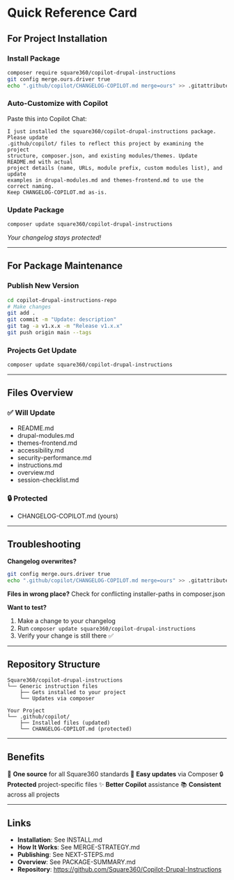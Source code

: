 # Quick Reference Card

## For Project Installation

### Install Package
```bash
composer require square360/copilot-drupal-instructions
git config merge.ours.driver true
echo ".github/copilot/CHANGELOG-COPILOT.md merge=ours" >> .gitattributes
```

### Auto-Customize with Copilot
Paste this into Copilot Chat:
```
I just installed the square360/copilot-drupal-instructions package. Please update 
.github/copilot/ files to reflect this project by examining the project 
structure, composer.json, and existing modules/themes. Update README.md with actual 
project details (name, URLs, module prefix, custom modules list), and update 
examples in drupal-modules.md and themes-frontend.md to use the correct naming.
Keep CHANGELOG-COPILOT.md as-is.
```

### Update Package
```bash
composer update square360/copilot-drupal-instructions
```
*Your changelog stays protected!*

---

## For Package Maintenance

### Publish New Version
```bash
cd copilot-drupal-instructions-repo
# Make changes
git add .
git commit -m "Update: description"
git tag -a v1.x.x -m "Release v1.x.x"
git push origin main --tags
```

### Projects Get Update
```bash
composer update square360/copilot-drupal-instructions
```

---

## Files Overview

### ✅ Will Update
- README.md
- drupal-modules.md
- themes-frontend.md
- accessibility.md
- security-performance.md
- instructions.md
- overview.md
- session-checklist.md

### 🔒 Protected
- CHANGELOG-COPILOT.md (yours)

---

## Troubleshooting

**Changelog overwrites?**
```bash
git config merge.ours.driver true
echo ".github/copilot/CHANGELOG-COPILOT.md merge=ours" >> .gitattributes
```

**Files in wrong place?**
Check for conflicting installer-paths in composer.json

**Want to test?**
1. Make a change to your changelog
2. Run `composer update square360/copilot-drupal-instructions`
3. Verify your change is still there ✅

---

## Repository Structure

```
Square360/copilot-drupal-instructions
└── Generic instruction files
    ├── Gets installed to your project
    └── Updates via composer

Your Project
└── .github/copilot/
    ├── Installed files (updated)
    └── CHANGELOG-COPILOT.md (protected)
```

---

## Benefits

🎯 **One source** for all Square360 standards
🔄 **Easy updates** via Composer
🔒 **Protected** project-specific files
✨ **Better Copilot** assistance
📚 **Consistent** across all projects

---

## Links

- **Installation**: See INSTALL.md
- **How It Works**: See MERGE-STRATEGY.md
- **Publishing**: See NEXT-STEPS.md
- **Overview**: See PACKAGE-SUMMARY.md
- **Repository**: https://github.com/Square360/Copilot-Drupal-Instructions
